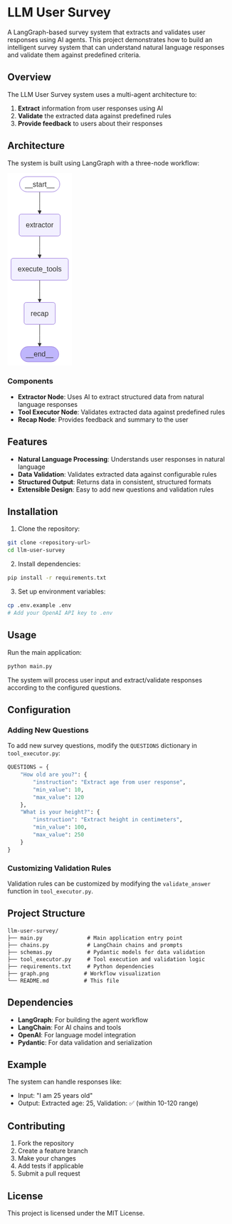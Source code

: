 # LLM User Survey

A LangGraph-based survey system that extracts and validates user responses using AI agents. This project demonstrates how to build an intelligent survey system that can understand natural language responses and validate them against predefined criteria.

## Overview

The LLM User Survey system uses a multi-agent architecture to:

1. **Extract** information from user responses using AI
2. **Validate** the extracted data against predefined rules
3. **Provide feedback** to users about their responses

## Architecture

The system is built using LangGraph with a three-node workflow:

![Survey Workflow](graph.png)

### Components

- **Extractor Node**: Uses AI to extract structured data from natural language responses
- **Tool Executor Node**: Validates extracted data against predefined rules
- **Recap Node**: Provides feedback and summary to the user

## Features

- **Natural Language Processing**: Understands user responses in natural language
- **Data Validation**: Validates extracted data against configurable rules
- **Structured Output**: Returns data in consistent, structured formats
- **Extensible Design**: Easy to add new questions and validation rules

## Installation

1. Clone the repository:

```bash
git clone <repository-url>
cd llm-user-survey
```

2. Install dependencies:

```bash
pip install -r requirements.txt
```

3. Set up environment variables:

```bash
cp .env.example .env
# Add your OpenAI API key to .env
```

## Usage

Run the main application:

```bash
python main.py
```

The system will process user input and extract/validate responses according to the configured questions.

## Configuration

### Adding New Questions

To add new survey questions, modify the `QUESTIONS` dictionary in `tool_executor.py`:

```python
QUESTIONS = {
    "How old are you?": {
        "instruction": "Extract age from user response",
        "min_value": 10,
        "max_value": 120
    },
    "What is your height?": {
        "instruction": "Extract height in centimeters",
        "min_value": 100,
        "max_value": 250
    }
}
```

### Customizing Validation Rules

Validation rules can be customized by modifying the `validate_answer` function in `tool_executor.py`.

## Project Structure

```
llm-user-survey/
├── main.py              # Main application entry point
├── chains.py            # LangChain chains and prompts
├── schemas.py           # Pydantic models for data validation
├── tool_executor.py     # Tool execution and validation logic
├── requirements.txt     # Python dependencies
├── graph.png           # Workflow visualization
└── README.md           # This file
```

## Dependencies

- **LangGraph**: For building the agent workflow
- **LangChain**: For AI chains and tools
- **OpenAI**: For language model integration
- **Pydantic**: For data validation and serialization

## Example

The system can handle responses like:

- Input: "I am 25 years old"
- Output: Extracted age: 25, Validation: ✅ (within 10-120 range)

## Contributing

1. Fork the repository
2. Create a feature branch
3. Make your changes
4. Add tests if applicable
5. Submit a pull request

## License

This project is licensed under the MIT License.
